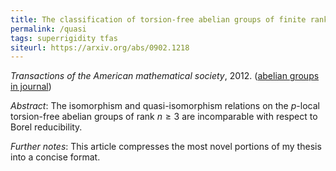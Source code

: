```yaml
---
title: The classification of torsion-free abelian groups of finite rank up to isomorphism and up to quasi-isomorphism
permalink: /quasi
tags: superrigidity tfas
siteurl: https://arxiv.org/abs/0902.1218
---
```


*Transactions of the American mathematical society*, 2012.  ([abelian groups in journal](https://dx.doi.org/10.1090/S0002-9947-2011-05349-3))<!--more-->

*Abstract*: The isomorphism and quasi-isomorphism relations on the $p$-local torsion-free abelian groups of rank $n\geq3$ are incomparable with respect to Borel reducibility.

*Further notes*: This article compresses the most novel portions of my thesis into a concise format.
